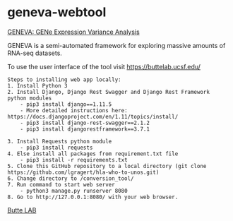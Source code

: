 # geneva-webtool



[GENEVA: GENe Expression Variance Analysis](https://buttelab.ucsf.edu/)

GENEVA is a semi-automated framework for exploring massive amounts of RNA-seq datasets. 

To use the user interface of the tool visit https://buttelab.ucsf.edu/

```
Steps to installing web app locally:
1. Install Python 3
2. Install Django, Django Rest Swagger and Django Rest Framework python modules
    - pip3 install django==1.11.5
    - More detailed instructions here: https://docs.djangoproject.com/en/1.11/topics/install/
    - pip3 install django-rest-swagger==2.1.2
    - pip3 install djangorestframework==3.7.1

3. Install Requests python module
    - pip3 install requests
4. Else install all packages from requirement.txt file
	- pip3 install -r requirements.txt    
5. Clone this GitHub repository to a local directory (git clone https://github.com/lgragert/hla-who-to-unos.git)
6. Change directory to /conversion_tool/
7. Run command to start web server  
    - python3 manage.py runserver 8080  
8. Go to http://127.0.0.1:8080/ with your web browser. 

```


[Butte LAB](https://buttelab.ucsf.edu/)